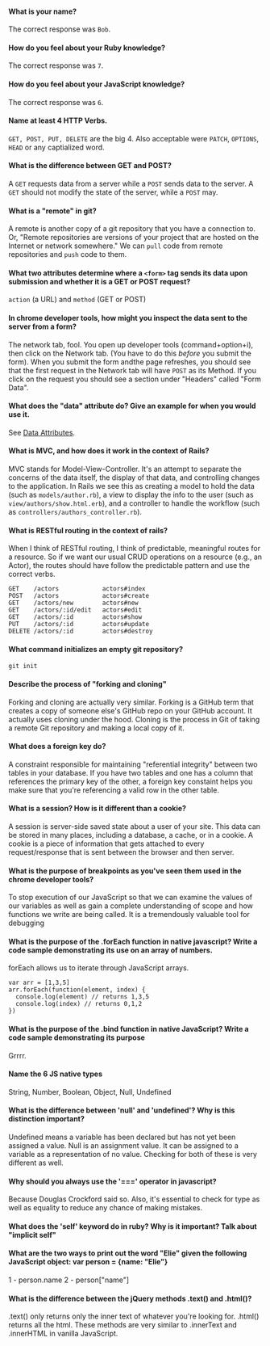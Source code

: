#### What is your name?

The correct response was `Bob`.

#### How do you feel about your Ruby knowledge?

The correct response was `7`.

#### How do you feel about your JavaScript knowledge?

The correct response was `6`.

#### Name at least 4 HTTP Verbs.

`GET, POST, PUT, DELETE` are the big 4. Also acceptable were `PATCH`,
`OPTIONS`, `HEAD` or any captialized word.

#### What is the difference between GET and POST?

A `GET` requests data from a server while a `POST` sends data to the
server. A `GET` should not modify the state of the server, while a
`POST` may.

#### What is a "remote" in git?

A remote is another copy of a git repository that you have a
connection to. Or, "Remote repositories are versions of your project
that are hosted on the Internet or network somewhere." We can `pull`
code from remote repositories and `push` code to them.

#### What two attributes determine where a `<form>` tag sends its data upon submission and whether it is a GET or POST request?

`action` (a URL) and `method` (GET or POST)

#### In chrome developer tools, how might you inspect the data sent to the server from a form?

The network tab, fool. You open up developer tools (command+option+i),
then click on the Network tab. (You have to do this *before* you
submit the form). When you submit the form andthe page refreshes, you
should see that the first request in the Network tab will have `POST`
as its Method. If you click on the request you should see a section
under "Headers" called "Form Data".

#### What does the "data" attribute do? Give an example for when you would use it.

See [Data Attributes](https://developer.mozilla.org/en-US/docs/Web/Guide/HTML/Using_data_attributes).

#### What is MVC, and how does it work in the context of Rails?

MVC stands for Model-View-Controller. It's an attempt to separate the
concerns of the data itself, the display of that data, and controlling
changes to the application. In Rails we see this as creating a model
to hold the data (such as `models/author.rb`), a view to display the
info to the user (such as `view/authors/show.html.erb`), and a
controller to handle the workflow (such as
`controllers/authors_controller.rb`).


#### What is RESTful routing in the context of rails?

When I think of RESTful routing, I think of predictable, meaningful
routes for a resource. So if we want our usual CRUD operations on a
resource (e.g., an Actor), the routes should have follow the
predictable pattern and use the correct verbs.

    GET    /actors            actors#index
    POST   /actors            actors#create
    GET    /actors/new        actors#new
    GET    /actors/:id/edit   actors#edit
    GET    /actors/:id        actors#show
    PUT    /actors/:id        actors#update
    DELETE /actors/:id        actors#destroy

#### What command initializes an empty git repository?

`git init`

#### Describe the process of "forking and cloning"

Forking and cloning are actually very similar. Forking is a GitHub
term that creates a copy of someone else's GitHub repo on your GitHub
account. It actually uses cloning under the hood. Cloning is the
process in Git of taking a remote Git repository and making a local
copy of it.


#### What does a foreign key do?

A constraint responsible for maintaining "referential integrity"
between two tables in your database. If you have two tables and one
has a column that references the primary key of the other, a foreign
key constaint helps you make sure that you're referencing a valid row
in the other table.


#### What is a session? How is it different than a cookie?

A session is server-side saved state about a user of your site. This
data can be stored in many places, including a database, a cache, or
in a cookie. A cookie is a piece of information that gets attached to
every request/response that is sent between the browser and then
server.

#### What is the purpose of breakpoints as you've seen them used in the chrome developer tools?

To stop execution of our JavaScript so that we can examine the values of our variables as well as gain a complete understanding of scope and how functions we write are being called. It is a tremendously valuable tool for debugging 

#### What is the purpose of the .forEach function in native javascript? Write a code sample demonstrating its use on an array of numbers.

forEach allows us to iterate through  JavaScript arrays. 

```
var arr = [1,3,5]
arr.forEach(function(element, index) {
  console.log(element) // returns 1,3,5
  console.log(index) // returns 0,1,2
})
```

#### What is the purpose of the .bind function in native JavaScript? Write a code sample demonstrating its purpose

Grrrr.

#### Name the 6 JS native types

String, Number, Boolean, Object, Null, Undefined

#### What is the difference between 'null' and 'undefined'? Why is this distinction important?

Undefined means a variable has been declared but has not yet been assigned a value. Null is an assignment value. It can be assigned to a variable as a representation of no value. Checking for both of these is very different as well. 

#### Why should you always use the '===' operator in javascript?

Because Douglas Crockford said so. Also, it's essential to check for type as well as equality to reduce any chance of making mistakes. 

#### What does the 'self' keyword do in ruby? Why is it important? Talk about "implicit self" 

#### What are the two ways to print out the word "Elie" given the following JavaScript object: var person =  {name: "Elie"}

1 - person.name
2 - person["name"]

#### What is the difference between the jQuery methods .text() and .html()?

.text() only returns only the inner text of whatever you're looking for. .html() returns all the html. These methods are very similar to .innerText and .innerHTML in vanilla JavaScript.

